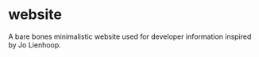 # website
A bare bones minimalistic website used for developer information inspired by Jo Lienhoop.
